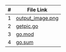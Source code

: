 
| # | File Link | 
| - | -------- |
| 1 | [output_image.png](https://github.com/ACHarrison32/4143-PLC/blob/main/Assignments/P03%20-%202nd/Code%20Files/Text/output_image.png) | 
| 2 | [getpic.go](https://github.com/ACHarrison32/4143-PLC/blob/main/Assignments/P03%20-%202nd/Code%20Files/GetPic/getpic.go) | 
| 3 | [go.mod](https://github.com/ACHarrison32/4143-PLC/blob/main/Assignments/P03%20-%202nd/Code%20Files/Text/go.mod) |
| 4 | [go.sum](https://github.com/ACHarrison32/4143-PLC/blob/main/Assignments/P03%20-%202nd/Code%20Files/Text/go.sum) |
